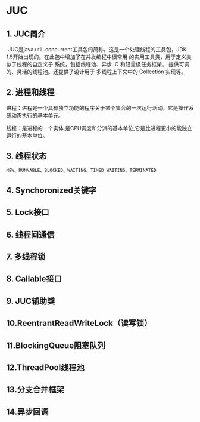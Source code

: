 # JUC

## 1. JUC简介

​	JUC是java.util .concurrent工具包的简称。这是一个处理线程的工具包，JDK 1.5开始出现的。在此包中增加了在并发编程中很常用 的实用工具类，用于定义类似于线程的自定义子 系统，包括线程池、异步 IO 和轻量级任务框架。 提供可调的、灵活的线程池。还提供了设计用于 多线程上下文中的 Collection 实现等。

## **2. 进程和线程**

​	进程：进程是一个具有独立功能的程序关于某个集合的一次运行活动。它是操作系统动态执行的基本单元。

​	线程：是进程的一个实体,是CPU调度和分派的基本单位,它是比进程更小的能独立运行的基本单位。

## 3. 线程状态

```java
NEW、RUNNABLE、BLOCKED、WAITING、TIMED_WAITING、TERMINATED
```

## 4. Synchoronized关键字

## 5. Lock接口

## 6. 线程间通信

## 7. 多线程锁

## 8. Callable接口

## 9. JUC辅助类

## 10.ReentrantReadWriteLock（读写锁）

## 11.BlockingQueue阻塞队列

## 12.ThreadPool线程池

## 13.分支合并框架

## 14.异步回调